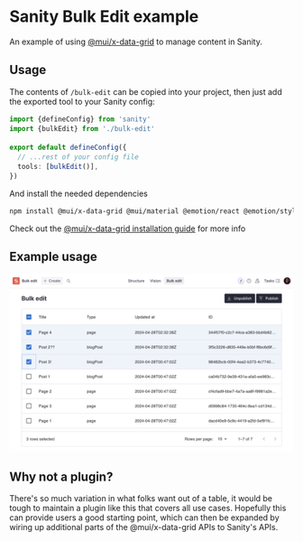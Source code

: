 # Sanity Bulk Edit example

An example of using [@mui/x-data-grid](https://mui.com/x/react-data-grid/) to manage content in Sanity.

## Usage

The contents of `/bulk-edit` can be copied into your project, then just add the exported tool to your Sanity config:

```typescript
import {defineConfig} from 'sanity'
import {bulkEdit} from './bulk-edit'

export default defineConfig({
  // ...rest of your config file
  tools: [bulkEdit()],
})
```

And install the needed dependencies

```bash
npm install @mui/x-data-grid @mui/material @emotion/react @emotion/styled
```

Check out the [@mui/x-data-grid installation guide](https://mui.com/x/react-data-grid/getting-started/#installation) for more info

## Example usage

![example of table in use](example.png)

## Why not a plugin?

There's so much variation in what folks want out of a table, it would be tough to maintain a plugin like this that covers all use cases. Hopefully this can provide users a good starting point, which can then be expanded by wiring up additional parts of the @mui/x-data-grid APIs to Sanity's APIs.
